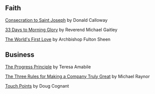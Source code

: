 Faith
---
[Consecration to Saint Joseph](https://www.consecrationtostjoseph.org/) 
by Donald Calloway  

[33 Days to Morning Glory](https://www.shopmercy.org/33-days-to-morning-glory.html) 
by Reverend Michael Gaitley  
   
[The World's First Love](https://www.ignatius.com/The-Worlds-First-Love-2nd-edition-P2860.aspx) 
by Archbishop Fulton Sheen  
  

Business
---
[The Progress Principle](http://www.progressprinciple.com/books/single/the_progress_principle) 
by Teresa Amabile    

[The Three Rules for Making a Company Truly Great](https://hbr.org/2013/04/three-rules-for-making-a-company-truly-great) 
by Michael Raynor

[Touch Points](https://conantleadership.com/books/touchpoints/) 
by Doug Cognant  
